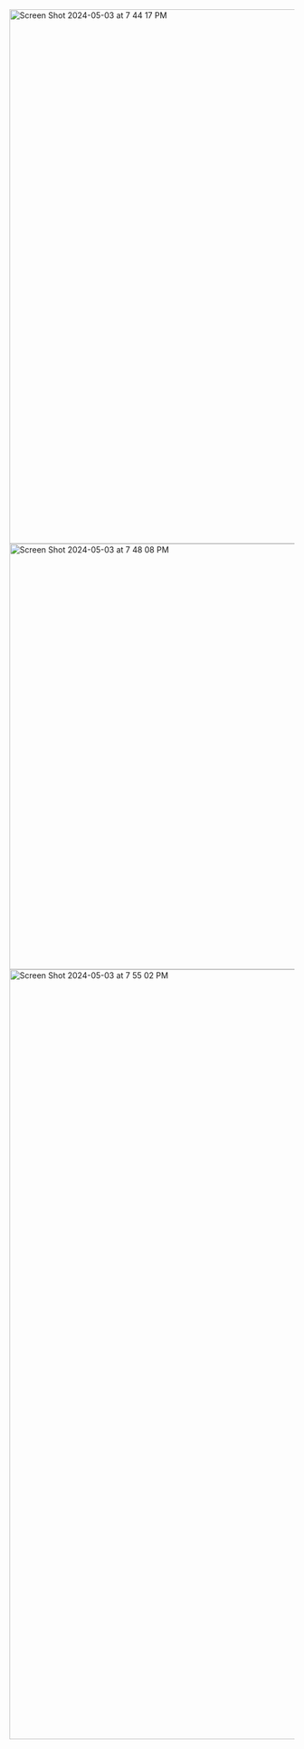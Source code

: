 <img width="944" alt="Screen Shot 2024-05-03 at 7 44 17 PM" src="https://github.com/EfrainVisconti/So_long/assets/144735628/bc51ab0e-02a9-45a2-b74a-24697195cdbf">
<img width="752" alt="Screen Shot 2024-05-03 at 7 48 08 PM" src="https://github.com/EfrainVisconti/So_long/assets/144735628/97859dcd-8f6b-4e3a-a65c-22ff74aabe33">
<img width="1360" alt="Screen Shot 2024-05-03 at 7 55 02 PM" src="https://github.com/EfrainVisconti/So_long/assets/144735628/8bed9769-53b1-4957-8a05-4a75df600c49">
